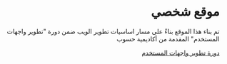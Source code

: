 <h1 dir="rtl"> موقع شخصي</h1>
<p dir="rtl">تم بناء هذا الموقع بناءً على مسار اساسيات تطوير الويب ضمن دورة "تطوير واجهات المستخدم" المقدمة من أكاديمية حسوب</p>

<div dir="rtl">
<a href="https://academy.hsoub.com/learn/front-end-web-development/">دورة تطوير واجهات المستخدم</a>
</div>
